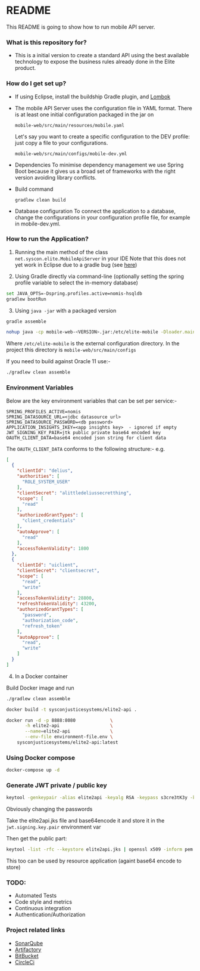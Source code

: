 # README #

This README is going to show how to run mobile API server.

### What is this repository for? ###

* This is a initial version to create a standard API using the
  best available technology to expose the business rules
  already done in the Elite product.

### How do I get set up? ###

* If using Eclipse, install the buildship Gradle plugin, and [Lombok](http://projectlombok.org/download)

* The mobile API Server uses the configuration file in YAML format. There is at least one initial configuration
  packaged in the jar on

    `mobile-web/src/main/resources/mobile.yaml`

    Let's say you want to create a specific configuration to the DEV profile: just copy a file to your configurations.

    `mobile-web/src/main/configs/mobile-dev.yml`

* Dependencies
  To minimise dependency management we use Spring Boot because it gives us a broad set of
  frameworks with the right version avoiding library conflicts.
  
* Build command

    `gradlew clean build`
  
* Database configuration
  To connect the application to a database, change the configurations in your configuration profile file, for example in mobile-dev.yml.

### How to run the Application? ###

1) Running the main method of the class `net.syscon.elite.MobileApiServer` in your IDE
Note that this does not yet work in Eclipse due to a gradle bug (see [here](https://github.com/gradle/gradle/pull/3016))

2) Using Gradle directly via command-line (optionally setting the spring profile variable to select the in-memory database)

```bash
set JAVA_OPTS=-Dspring.profiles.active=nomis-hsqldb
gradlew bootRun
```

3) Using `java -jar` with a packaged version
```bash
gradle assemble

nohup java -cp mobile-web-<VERSION>.jar:/etc/elite-mobile -Dloader.main=net.syscon.elite.MobileApiServer org.springframework.boot.loader.PropertiesLauncher &
```
Where `/etc/elite-mobile` is the external configuration directory. In the project this directory is `mobile-web/src/main/configs`

If you need to build against Oracle 11 use:-
```bash
./gradlew clean assemble
```

### Environment Variables

Below are the key environment variables that can be set per service:-
```properties
SPRING_PROFILES_ACTIVE=nomis
SPRING_DATASOURCE_URL=<jdbc datasource url>
SPRING_DATASOURCE_PASSWORD=<db password>
APPLICATION_INSIGHTS_IKEY=<app insights key>  - ignored if empty 
JWT_SIGNING_KEY_PAIR=jtk public private base64 encoded key
OAUTH_CLIENT_DATA=base64 encoded json string for client data
```

The `OAUTH_CLIENT_DATA` conforms to the following structure:-
e.g.
```json
[
  {
    "clientId": "delius",
    "authorities": [
      "ROLE_SYSTEM_USER"
    ],
    "clientSecret": "alittledeliussecretthing",
    "scope": [
      "read"
    ],
    "authorizedGrantTypes": [
      "client_credentials"
    ],
    "autoApprove": [
      "read"
    ],
    "accessTokenValidity": 1800
  },
  {
    "clientId": "uiclient",
    "clientSecret": "clientsecret",
    "scope": [
      "read",
      "write"
    ],
    "accessTokenValidity": 28800,
    "refreshTokenValidity": 43200,
    "authorizedGrantTypes": [
      "password",
      "authorization_code",
      "refresh_token"
    ],
    "autoApprove": [
      "read",
      "write"
    ]
  }
]
```

4) In a Docker container

Build Docker image and run

```bash
./gradlew clean assemble

docker build -t sysconjusticesystems/elite2-api .

docker run -d -p 8888:8080             \
       -h elite2-api                   \
       --name=elite2-api               \
       --env-file environment-file.env \
    sysconjusticesystems/elite2-api:latest
```

### Using Docker compose ###
```bash
docker-compose up -d
```

### Generate JWT private / public key ###
```bash
keytool -genkeypair -alias elite2api -keyalg RSA -keypass s3cre3tK3y -keystore elite2api.jks -storepass s3cre3tK3y
```

Obviously changing the passwords

Take the elite2api.jks file and base64encode it and store it in the `jwt.signing.key.pair` environment var

Then get the public part:
```bash
keytool -list -rfc --keystore elite2api.jks | openssl x509 -inform pem -pubkey -noout
```
This too can be used by resource application (againt base64 encode to store)

### TODO: ###
* Automated Tests
* Code style and metrics
* Continuous integration
* Authentication/Authorization

### Project related links ###
* [SonarQube](http://chronos.syscon.ca:9000/sonar)
* [Artifactory](http://chronos.syscon.ca:8081/artifactory)
* [BitBucket](https://bitbucket.org/cool_syscon_team/mobile)
* [CircleCi](https://circleci.com/bb/cool_syscon_team)
